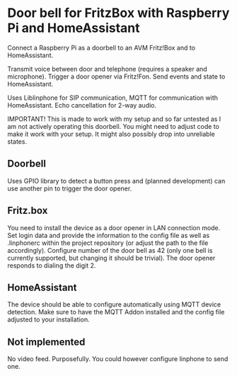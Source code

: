 # Door bell for FritzBox with Raspberry Pi and HomeAssistant
Connect a Raspberry Pi as a doorbell to an AVM Fritz!Box and to HomeAssistant.

Transmit voice between door and telephone (requires a speaker and microphone).
Trigger a door opener via Fritz!Fon.
Send events and state to HomeAssistant.

Uses Liblinphone for SIP communication, MQTT for communication with HomeAssistant.
Echo cancellation for 2-way audio.

IMPORTANT! This is made to work with my setup and so far untested as I am not actively operating this doorbell. You might need to adjust code to make it work with your setup. It might also possibly drop into unreliable states.

## Doorbell
Uses GPIO library to detect a button press and (planned development) can use another pin to trigger the door opener.

## Fritz.box
You need to install the device as a door opener in LAN connection mode.
Set login data and provide the information to the config file as well as .linphonerc within the project repository (or adjust the path to the file accordingly).
Configure number of the door bell as 42 (only one bell is currently supported, but changing it should be trivial).
The door opener responds to dialing the digit 2.

## HomeAssistant
The device should be able to configure automatically using MQTT device detection. Make sure to have the MQTT Addon installed and the config file adjusted to your installation.

## Not implemented
No video feed. Purposefully. You could however configure linphone to send one.
